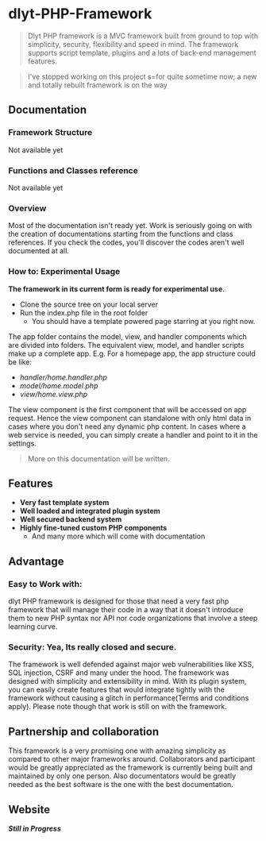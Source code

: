 # dlyt-PHP-Framework

> Dlyt PHP framework is a MVC framework built from ground to top with simplicity, security, flexibility and speed in mind. The framework supports script template, plugins and a lots of back-end management features.

> I've stopped working on this project s=for quite sometime now; a new and totally rebuilt framework is on the way

## Documentation
### Framework Structure
  Not available yet
### Functions and Classes reference
  Not available yet  
### Overview
  Most of the documentation isn't ready yet. 
  Work is seriously going on with the creation of documentations starting from the functions and class references. 
  If you check the codes, you'll discover the codes aren't well documented at all.
  
### How to: Experimental Usage

**The framework in its current form is ready for experimental use.**
- Clone the source tree on your local server
- Run the index.php file in the root folder
  - You should have a template powered page starring at you right now.

The app folder contains the model, view, and handler components which are divided into folders. The equivalent view, model, and handler scripts make up a complete app. E.g. For a homepage app, the app structure could be like:
  - *handler/home.handler.php*
  - *model/home.model.php*
  - *view/home.view.php*

The view component is the first component that will be accessed on app request. Hence the view component can standalone with only html data in cases where you don't need any dynamic php content. 
In cases where a web service is needed, you can simply create a handler and point to it in the settings.

> More on this documentation will be written.


## Features
- **Very fast template system**
- **Well loaded and integrated plugin system**
- **Well secured backend system**
- **Highly fine-tuned custom PHP components**
  - And many more which will come with documentation

## Advantage
### Easy to Work with: 
dlyt PHP framework is designed for those that need a very fast php framework that will manage their code in a way that it doesn't introduce them to new PHP syntax nor API nor code organizations that involve a steep learning curve.

### Security: Yea, Its really closed and secure.
The framework is well defended against major web vulnerabilities like XSS, SQL injection, CSRF and many under the hood. The framework was designed with simplicity and extensibility in mind. With its plugin system, you can easily create features that would integrate tightly with the framework without causing a glitch in performance(Terms and conditions apply). Please note though that work is still on with the framework.

## Partnership and collaboration
This framework is a very promising one with amazing simplicity as compared to other major frameworks around. Collaborators and participant would be greatly appreciated as the framework is currently being built and maintained by only one person. 
Also documentators would be greatly needed as the best software is the one with the best documentation.

## Website
**_Still in Progress_**
